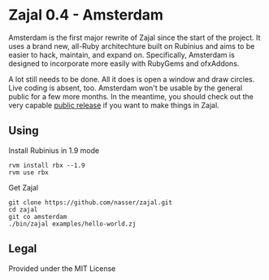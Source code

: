 Zajal 0.4 - Amsterdam
=====================
Amsterdam is the first major rewrite of Zajal since the start of the project. It uses a brand new, all-Ruby architechture built on Rubinius and aims to be easier to hack, maintain, and expand on. Specifically, Amsterdam is designed to incorporate more easily with RubyGems and ofxAddons.

A lot still needs to be done. All it does is open a window and draw circles. Live coding is absent, too. Amsterdam won't be usable by the general public for a few more months. In the meantime, you should check out the very capable [public release](http://zajal.cc/) if you want to make things in Zajal.

Using
-----
Install Rubinius in 1.9 mode

    rvm install rbx --1.9
    rvm use rbx

Get Zajal

    git clone https://github.com/nasser/zajal.git
    cd zajal
    git co amsterdam
    ./bin/zajal examples/hello-world.zj

Legal
-----
Provided under the MIT License
